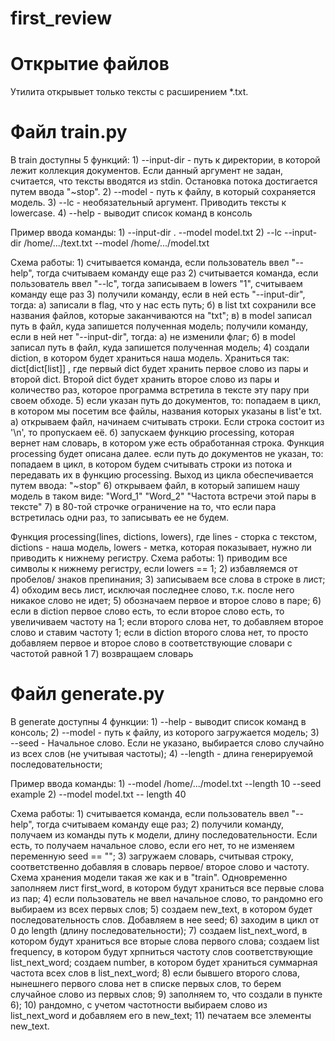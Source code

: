 # first_review

# Открытие файлов
Утилита открывыет только тексты с расширением *.txt.

# Файл train.py
В train доступны 5 функций:
    1) --input-dir - путь к директории, в которой лежит коллекция документов. 
            Если данный аргумент не задан, считается, что тексты вводятся из stdin.
            Остановка потока достигается путем ввода "~stop".
    2) --model - путь к файлу, в который сохраняется модель.
    3) --lc - необязательный аргумент. Приводить тексты к lowercase.
    4) --help - выводит список команд в консоль

Пример ввода команды:
    1) --input-dir . --model model.txt
    2) --lc
       --input-dir /home/.../text.txt --model /home/.../model.txt

Схема работы:
    1) считывается команда, если пользователь ввел "--help", тогда считываем команду еще раз
    2) считывается команда, если пользователь ввел "--lc", тогда записываем в lowers "1", считываем команду еще раз
    3) получили команду, если в ней есть "--input-dir", тогда:
            а) записали в flag, что у нас есть путь;
            б) в list txt сохранили все названия файлов, которые заканчиваются на "txt";
            в) в model записал путь в файл, куда запишется полученная модель;
       получили команду, если в ней нет "--input-dir", тогда:
            а) не изменили флаг;
            б) в model записал путь в файл, куда запишется полученная модель;
    4) создали diction, в котором будет храниться наша модель. Храниться так: dict[dict[list]] , 
            где первый dict будет хранить первое слово из пары и второй dict. Второй dict будет хранить второе слово из 
            пары и количество раз, которое программа встретила в тексте эту пару при своем обходе.
    5) если указан путь до документов, то: 
            попадаем в цикл, в котором мы посетим все файлы, названия которых указаны в list'е txt. 
                а) открываем файл, начинаем считывать строки. Если строка состоит из '\n', то пропускаем её.
                б) запускаем функцию processing, которая вернет нам словарь, в котором уже есть обработанная строка.
                    Функция processing будет описана далее.
       если путь до документов не указан, то:
            попадаем в цикл, в котором будем считывать строки из потока и передавать их в функцию processing. 
            Выход из цикла обеспечивается путем ввода: "~stop"
    6) открываем файл, в который запишем нашу модель в таком виде:
                            "Word_1"  "Word_2"  "Частота встречи этой пары в тексте"
    7) в 80-той строчке ограничение на то, что если пара встретилась одни раз, то записывать ее не будем.  
            
Функция processing(lines, dictions, lowers), где lines - сторка с текстом, dictions - наша модель, lowers - метка,
                        которая показывает, нужно ли приводить к нижнему регистру.
Схема работы:
    1) приводим все символы к нижнему регистру, если lowers == 1;
    2) избавляемся от пробелов/ знаков препинания;
    3) записываем все слова в строке в лист;
    4) обходим весь лист, исключая последнее слово, т.к. после него никакое слово не идет;
    5) обозначаем первое и второе слово в паре;
    6) если в diction первое слово есть, то 
            если второе слово есть, то увеличиваем частоту на 1;
            если второго слова нет, то добавляем второе слово и ставим частоту 1;
       если в diction второго слова нет, то просто добавляем первое и второе слово в соответствующие словари
            с частотой равной 1 
    7) возвращаем словарь
    
# Файл generate.py
В generate доступны 4 функции:
    1) --help - выводит список команд в консоль;
    2) --model - путь к файлу, из которого загружается модель;
    3) --seed - Начальное слово. Если не указано, выбирается слово случайно из всех слов (не учитывая частоты);
    4) --length - длина генерируемой последовательности;
    
Пример ввода команды:
    1) --model /home/.../model.txt --length 10 --seed example
    2) --model model.txt -- length 40
    
Схема работы:
    1) считывается команда, если пользователь ввел "--help", тогда считываем команду еще раз;
    2) получили команду, получаем из команды путь к модели, длину последовательности. Если есть, то получаем начальное
            слово, если его нет, то не изменяем переменную seed == "";
    3) загружаем словарь, считывая строку, соответственно добавляя в словарь первое/ второе слово и частоту.
            Схема хранения модели такая же как и в "train".
            Одновременно заполняем лист first_word, в котором будут храниться все первые слова из пар;
    4) если пользователь не ввел начальное слово, то рандомно его выбираем из всех первых слов;
    5) создаем new_text, в котором будет последовательность слов. Добавляем в нее seed; 
    6) заходим в цикл от 0 до length (длину последовательности);
    7) создаем list_next_word, в котором будут храниться все вторые слова первого слова; 
            создаем list frequency, в котором будут хрпниться частоту слов соответствующие list_next_word;
            создаем number, в котором будет храниться суммарная частота всех слов в list_next_word;
    8) если бывшего второго слова, нынешнего первого слова нет в списке первых слов, то берем случайное слово из 
            первых слов;
    9) заполняем то, что создали в пункте 6);
    10) рандомно, с учетом частотности выбираем слово из list_next_word и добавляем его в new_text;
    11) печатаем все элементы new_text.
    
    